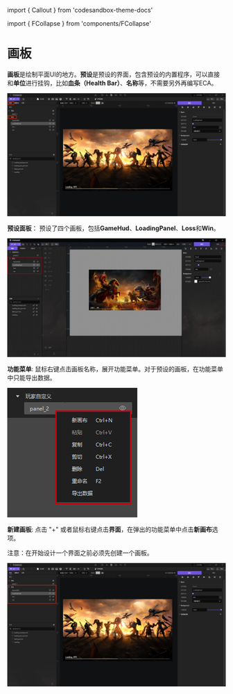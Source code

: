 import { Callout } from 'codesandbox-theme-docs'

import { FCollapse } from 'components/FCollapse'

# 画板

**画板**是绘制平面UI的地方。**预设**是预设的界面，包含预设的内置程序，可以直接和**单位**进行挂钩，比如**血条（Health Bar）**、**名称**等，不需要另外再编写ECA。

![N124](./pic/N124.png)

**预设面板**： 预设了四个画板，包括**GameHud**、**LoadingPanel**、**Loss**和**Win**。

![N127](./pic/N125.png)

**功能菜单**: 鼠标右键点击画板名称，展开功能菜单。对于预设的画板，在功能菜单中只能导出数据。

![N126](./pic/N126.png)

**新建画板**: 点击 "+" 或者鼠标右键点击**界面**，在弹出的功能菜单中点击**新画布**选项。

<Callout type="warning"> 
注意：在开始设计一个界面之前必须先创建一个画板。
</Callout>

![N125](./pic/N127.png)